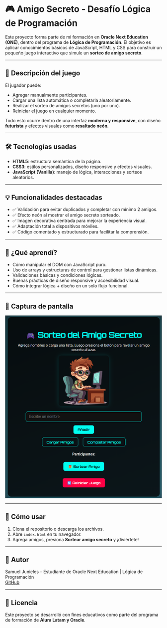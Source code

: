 # 🎮 Amigo Secreto - Desafío Lógica de Programación

Este proyecto forma parte de mi formación en **Oracle Next Education (ONE)**, dentro del programa de **Lógica de Programación**. El objetivo es aplicar conocimientos básicos de JavaScript, HTML y CSS para construir un pequeño juego interactivo que simule un **sorteo de amigo secreto**.

---

## 👾 Descripción del juego

El jugador puede:
- Agregar manualmente participantes.
- Cargar una lista automática o completarla aleatoriamente.
- Realizar el sorteo de amigos secretos (uno por uno).
- Reiniciar el juego en cualquier momento.

Todo esto ocurre dentro de una interfaz **moderna y responsive**, con diseño **futurista** y efectos visuales como **resaltado neón**.

---

## 🛠️ Tecnologías usadas

- **HTML5**: estructura semántica de la página.
- **CSS3**: estilos personalizados, diseño responsive y efectos visuales.
- **JavaScript (Vanilla)**: manejo de lógica, interacciones y sorteos aleatorios.

---

## 💡 Funcionalidades destacadas

- ✅ Validación para evitar duplicados y completar con mínimo 2 amigos.
- ✅ Efecto neón al mostrar el amigo secreto sorteado.
- ✅ Imagen decorativa centrada para mejorar la experiencia visual.
- ✅ Adaptación total a dispositivos móviles.
- ✅ Código comentado y estructurado para facilitar la comprensión.

---

## 🧠 ¿Qué aprendí?

- Cómo manipular el DOM con JavaScript puro.
- Uso de arrays y estructuras de control para gestionar listas dinámicas.
- Validaciones básicas y condiciones lógicas.
- Buenas prácticas de diseño responsive y accesibilidad visual.
- Cómo integrar lógica + diseño en un solo flujo funcional.

---

## 📸 Captura de pantalla

![Vista del juego](https://raw.githubusercontent.com/Samuel-Junieles/Challenger-One/main/img/Juego.png)

---

## 🚀 Cómo usar

1. Clona el repositorio o descarga los archivos.
2. Abre `index.html` en tu navegador.
3. Agrega amigos, presiona **Sortear amigo secreto** y ¡diviértete!

---

## 🙌 Autor

Samuel Junieles – Estudiante de Oracle Next Education | Lógica de Programación  
[GitHub](https://github.com/SamuelJunieles)

---

## 🧩 Licencia

Este proyecto se desarrolló con fines educativos como parte del programa de formación de **Alura Latam y Oracle**.


